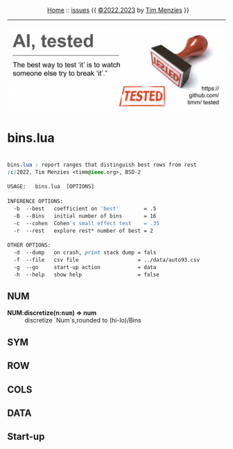 <center>
<p><a name=top></a><p>&nbsp;
<a href="/README.md#top">Home</a>
:: <a href="http:github.com/timm/tested/issues">issues</a> 
{{ <a href="/LICENSE.md">&copy;2022,2023</a> by <a href="http://menzies.us">Tim Menzies</a> }}
<hr>
<img  width=600 src="/docs/img/banner.png">
</center>


# bins.lua

```css

bins.lua : report ranges that distinguish best rows from rest
(c)2022, Tim Menzies <timm@ieee.org>, BSD-2 

USAGE:   bins.lua  [OPTIONS]

INFERENCE OPTIONS:
  -b  --best   coefficient on 'best'        = .5
  -B  --Bins   initial number of bins       = 16
  -c  --cohen  Cohen's small effect test    = .35
  -r  --rest   explore rest* number of best = 2

OTHER OPTIONS:
  -d  --dump   on crash, print stack dump = fals
  -f  --file   csv file                   = ../data/auto93.csv
  -g  --go     start-up action            = data
  -h  --help   show help                  = false

```
 
## NUM	

<dl>
<dt><b> NUM:discretize(n:<tt>num</tt>) &rArr;  num </b></dt><dd>  discretize `Num`s,rounded to (hi-lo)/Bins </dd>
</dl>

## SYM	
## ROW	
## COLS	
## DATA	
## Start-up	
